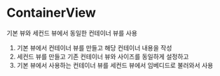 # ContainerView

기본 뷰와 세컨드 뷰에서 동일한 컨테이너 뷰를 사용<p>

<ol>
<li>기본 뷰에서 컨테이너 뷰를 만들고 해당 컨테이너 내용을 작성<br>
<li>세컨드 뷰를 만들고 기존 컨테이너 뷰와 사이즈를 동일하게 설정하고<br>
<li>기본 뷰에서 사용하는 컨테이너 뷰를 세컨드 뷰에서 임베디드로 불러와서 사용<br>
</ol>

